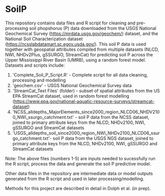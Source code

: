 # SoilP
This repository contains data files and R script for cleaning and pre-processing soil phopshorus (P) data downloaded from the USGS National Geochemical Survey (https://mrdata.usgs.gov/geochem/) dataset, and the National Soil Characterization dataset (https://ncsslabdatamart.sc.egov.usda.gov/). This soil P data is used together with geospatial attributes compiled from multiple datasets (NLCD, NWI, NHDv2Plus, gSSURGO, StreamCat) for predicting soil P across the Upper Mississippi River Basin (UMRB), using a random forest model. Datasets and scripts include:
1. 'Complete_Soil_P_Script.R' - Complete script for all data cleaning, processing and modelling 
2. 'geochem.csv' - USGS National Geochemical Survey data
3. 'StreamCat_Text Files' (folder) - subset of spatial attributes from the US EPA StreamCat dataset, used in random forest modelling (https://www.epa.gov/national-aquatic-resource-surveys/streamcat-dataset)
4.  'NCSS_alldepths_MajorElements_since2000_region_NLCD06_NHDV2100_NWI_ssurgo_catchment.txt' - soil P data from the NCSS dataset, joined to primary attribute keys from the NLCD, NHDv2100, NWI, gSSURGO and StreamCat datasets
5.   'USGS_alldepths_soil_since2000_region_NWI_NHDv2100_NLCD06_ssurgo_catchment.txt'- soil P data from the USGS NGS dataset, joined to primary attribute keys from the NLCD, NHDv2100, NWI, gSSURGO and StreamCat datasets

Note: The above files (numbers 1-5) are inputs needed to sucessfully run the R script, process the data and generate the soil P predictive model. 

Other data files in the repository are intermediate data or model outputs generated from the R script and used in later processing/modelling. 

Methods for this project are described in detail in Dolph et al. (in prep). 

